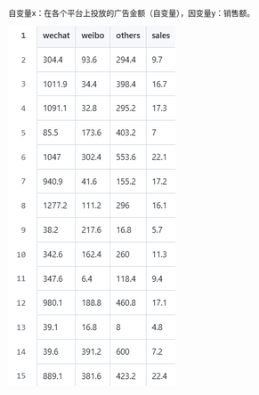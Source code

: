 自变量x：在各个平台上投放的广告金额（自变量），因变量y：销售额。  

![](https://github.com/JNAIC/24_reports/blob/main/Task/Multi%20Linear%20Regression/img/data.png)
